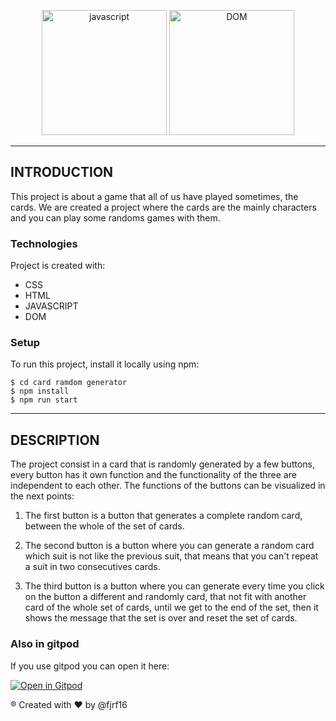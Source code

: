 
<p align="center">
    <img src="https://www.luisllamas.es/wp-content/uploads/2017/08/javascript-logo.png" width="200px" height="200px" alt="javascript"/>
    <img src="https://jquery-plugins.net/image/plugin/dom-to-image-generate-image-from-dom-with-html5-canvas.png" width="200px" height="200px" alt="DOM"/>
</p>

---------------------------------------------------------------------------------------------------------
## INTRODUCTION
This project is about a game that all of us have played sometimes, the cards. We are created a project where the cards are the mainly characters and you can play some randoms games with them.


### Technologies
Project is created with:
* CSS
* HTML
* JAVASCRIPT
* DOM

### Setup
To run this project, install it locally using npm:

```
$ cd card ramdom generator
$ npm install
$ npm run start
```
--------------------------------------------------------------
## DESCRIPTION

The project consist in a card that is randomly generated by a few buttons, every button has it own function and the functionality of the three are independent to each other. The functions of the buttons can be visualized in the next points:

1. The first button is a button that generates a complete random card, between the whole of the set of cards.

2. The second button is a button where you can generate a random card which suit is not like the previous suit, that means that you can't repeat a suit in two consecutives cards.

3. The third button is a button where you can generate every time you click on the button a different and randomly card, that not fit with another card of the whole set of cards, until we get to the end of the set, then it shows the message that the set is over and reset the set of cards.

### Also in gitpod

If you use gitpod you can open it here:

[![Open in Gitpod](https://gitpod.io/button/open-in-gitpod.svg)](https://gitpod.io#https://github.com/fjrf16/Random-Card-Generator.git)

&reg; Created with ❤️ by &#64;fjrf16  